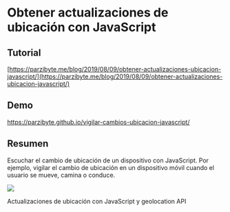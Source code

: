 
# Obtener actualizaciones de ubicación con JavaScript

## Tutorial
[https://parzibyte.me/blog/2019/08/09/obtener-actualizaciones-ubicacion-javascript/](https://parzibyte.me/blog/2019/08/09/obtener-actualizaciones-ubicacion-javascript/)

## Demo
https://parzibyte.github.io/vigilar-cambios-ubicacion-javascript/

## Resumen

Escuchar el cambio de ubicación de un dispositivo con JavaScript. Por ejemplo, vigilar el cambio de ubicación en un dispositivo móvil cuando el usuario se mueve, camina o conduce.

![](https://parzibyte.me/blog/wp-content/uploads/2019/08/Recibir-actualizaciones-de-ubicaci%C3%B3n-con-JavaScript.jpg)

Actualizaciones de ubicación con JavaScript y geolocation API
